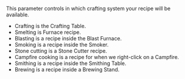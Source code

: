 This parameter controls in which crafting system your recipe will be available.

* Crafting is the Crafting Table.
* Smelting is Furnace recipe.
* Blasting is a recipe inside the Blast Furnace.
* Smoking is a recipe inside the Smoker.
* Stone cutting is a Stone Cutter recipe.
* Campfire cooking is a recipe for when we right-click on a Campfire.
* Smithing is a recipe inside the Smithing Table.
* Brewing is a recipe inside a Brewing Stand.